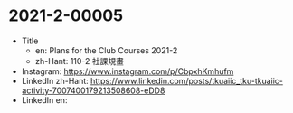 # 2021-2-00005

* Title
	* en: Plans for the Club Courses 2021-2
	* zh-Hant: 110-2 社課規畫
* Instagram: https://www.instagram.com/p/CbpxhKmhufm
* LinkedIn zh-Hant: https://www.linkedin.com/posts/tkuaiic_tku-tkuaiic-activity-7007400179213508608-eDD8
* LinkedIn en:
